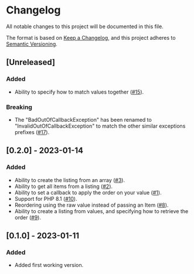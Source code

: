 # Changelog

All notable changes to this project will be documented in this file.

The format is based on [Keep a Changelog](https://keepachangelog.com/en/1.0.0/),
and this project adheres to [Semantic Versioning](https://semver.org/spec/v2.0.0.html).

## [Unreleased]

### Added

- Ability to specify how to match values together ([#15](https://github.com/khalyomede/reorder-before-after/issues/15)).

### Breaking

- The "BadOutOfCallbackException" has been renamed to "InvalidOutOfCallbackException" to match the other similar exceptions prefixes ([#17](https://github.com/khalyomede/reorder-before-after/issues/17)).

## [0.2.0] - 2023-01-14

### Added

- Ability to create the listing from an array ([#3](https://github.com/khalyomede/reorder-before-after/issues/3)).
- Ability to get all items from a listing ([#2](https://github.com/khalyomede/reorder-before-after/issues/2)).
- Ability to set a callback to apply the order on your value ([#1](https://github.com/khalyomede/reorder-before-after/issues/10)).
- Support for PHP 8.1 ([#10](https://github.com/khalyomede/reorder-before-after/issues/10)).
- Reordering using the raw value instead of passing an Item ([#8](https://github.com/khalyomede/reorder-before-after/issues/8)).
- Ability to create a listing from values, and specifying how to retrieve the order ([#9](https://github.com/khalyomede/reorder-before-after/issues/9)).

## [0.1.0] - 2023-01-11

### Added

- Added first working version.
